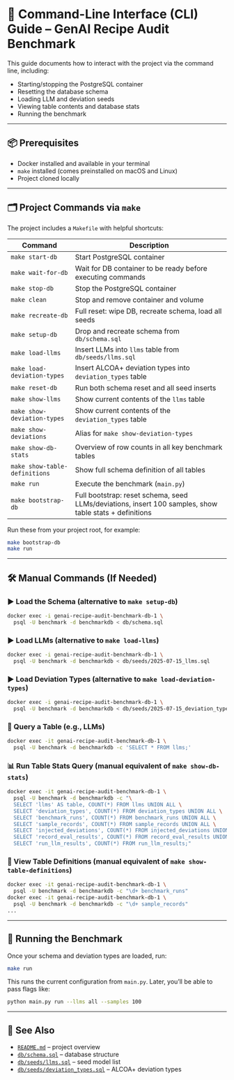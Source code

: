 # 🧰 Command-Line Interface (CLI) Guide – GenAI Recipe Audit Benchmark

This guide documents how to interact with the project via the command line, including:
- Starting/stopping the PostgreSQL container
- Resetting the database schema
- Loading LLM and deviation seeds
- Viewing table contents and database stats
- Running the benchmark

---

## 📦 Prerequisites

- Docker installed and available in your terminal
- `make` installed (comes preinstalled on macOS and Linux)
- Project cloned locally

---

## 🗂️ Project Commands via `make`

The project includes a `Makefile` with helpful shortcuts:

| Command                      | Description                                                   |
|------------------------------|---------------------------------------------------------------|
| `make start-db`              | Start PostgreSQL container                                    |
| `make wait-for-db`           | Wait for DB container to be ready before executing commands   |
| `make stop-db`               | Stop the PostgreSQL container                                 |
| `make clean`                 | Stop and remove container and volume                          |
| `make recreate-db`           | Full reset: wipe DB, recreate schema, load all seeds          |
| `make setup-db`              | Drop and recreate schema from `db/schema.sql`                 |
| `make load-llms`             | Insert LLMs into `llms` table from `db/seeds/llms.sql`        |
| `make load-deviation-types`  | Insert ALCOA+ deviation types into `deviation_types` table    |
| `make reset-db`              | Run both schema reset and all seed inserts                    |
| `make show-llms`             | Show current contents of the `llms` table                     |
| `make show-deviation-types`  | Show current contents of the `deviation_types` table          |
| `make show-deviations`       | Alias for `make show-deviation-types`                         |
| `make show-db-stats`         | Overview of row counts in all key benchmark tables            |
| `make show-table-definitions`| Show full schema definition of all tables                     |
| `make run`                   | Execute the benchmark (`main.py`)                             |
| `make bootstrap-db`          | Full bootstrap: reset schema, seed LLMs/deviations, insert 100 samples, show table stats + definitions |

Run these from your project root, for example:

```bash
make bootstrap-db
make run
```

---

## 🛠️ Manual Commands (If Needed)

### ▶️ Load the Schema (alternative to `make setup-db`)
```bash
docker exec -i genai-recipe-audit-benchmark-db-1 \
  psql -U benchmark -d benchmarkdb < db/schema.sql
```

### ▶️ Load LLMs (alternative to `make load-llms`)
```bash
docker exec -i genai-recipe-audit-benchmark-db-1 \
  psql -U benchmark -d benchmarkdb < db/seeds/2025-07-15_llms.sql
```

### ▶️ Load Deviation Types (alternative to `make load-deviation-types`)
```bash
docker exec -i genai-recipe-audit-benchmark-db-1 \
  psql -U benchmark -d benchmarkdb < db/seeds/2025-07-15_deviation_types.sql
```

### 🧪 Query a Table (e.g., LLMs)
```bash
docker exec -it genai-recipe-audit-benchmark-db-1 \
  psql -U benchmark -d benchmarkdb -c 'SELECT * FROM llms;'
```

### 📊 Run Table Stats Query (manual equivalent of `make show-db-stats`)
```bash
docker exec -it genai-recipe-audit-benchmark-db-1 \
  psql -U benchmark -d benchmarkdb -c "\
  SELECT 'llms' AS table, COUNT(*) FROM llms UNION ALL \
  SELECT 'deviation_types', COUNT(*) FROM deviation_types UNION ALL \
  SELECT 'benchmark_runs', COUNT(*) FROM benchmark_runs UNION ALL \
  SELECT 'sample_records', COUNT(*) FROM sample_records UNION ALL \
  SELECT 'injected_deviations', COUNT(*) FROM injected_deviations UNION ALL \
  SELECT 'record_eval_results', COUNT(*) FROM record_eval_results UNION ALL \
  SELECT 'run_llm_results', COUNT(*) FROM run_llm_results;"
```

### 🧾 View Table Definitions (manual equivalent of `make show-table-definitions`)
```bash
docker exec -it genai-recipe-audit-benchmark-db-1 \
  psql -U benchmark -d benchmarkdb -c "\d+ benchmark_runs"
docker exec -it genai-recipe-audit-benchmark-db-1 \
  psql -U benchmark -d benchmarkdb -c "\d+ sample_records"
...
```

---

## 🧪 Running the Benchmark

Once your schema and deviation types are loaded, run:

```bash
make run
```

This runs the current configuration from `main.py`. Later, you’ll be able to pass flags like:

```bash
python main.py run --llms all --samples 100
```

---

## 📄 See Also

- [`README.md`](../README.md) – project overview  
- [`db/schema.sql`](../db/schema.sql) – database structure  
- [`db/seeds/llms.sql`](../db/backups/2025-07-15_llms.sql) – seed model list  
- [`db/seeds/deviation_types.sql`](../db/backups/2025-07-15_deviation_types.sql) – ALCOA+ deviation types